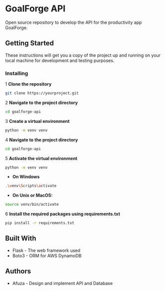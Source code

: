 # GoalForge API

Open source repository to develop the API for the productivity app GoalForge.

## Getting Started

These instructions will get you a copy of the project up and running on your local machine for development and testing purposes.

### Installing

1 **Clone the repository**

```bash
git clone https://yourproject.git
```

2 **Navigate to the project directory**

```bash
cd goalforge-api
```

3 **Create a virtual environment**

```bash
python -m venv venv
```

4 **Navigate to the project directory**

```bash
cd goalforge-api
```

5 **Activate the virtual environment**

```bash
python -m venv venv
```

- **On Windows**

```bash
.\venv\Scripts\activate
```

- **On Unix or MacOS:**

```bash
source venv/bin/activate
```

6 **Install the required packages using requirements.txt**

```bash
pip install -r requirements.txt
```

## Built With

- Flask - The web framework used
- Boto3 - ORM for AWS DynamoDB

## Authors

- Afuza - Design and implement API and Database
